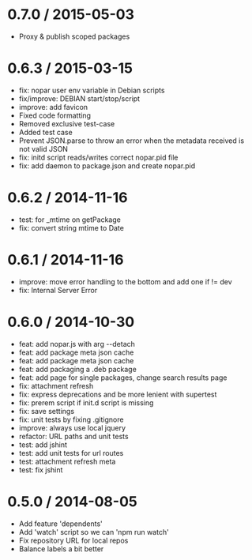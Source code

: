 0.7.0 / 2015-05-03
==================

 * Proxy & publish scoped packages

0.6.3 / 2015-03-15
==================

 * fix: nopar user env variable in Debian scripts
 * fix/improve: DEBIAN start/stop/script
 * improve: add favicon
 * Fixed code formatting
 * Removed exclusive test-case
 * Added test case
 * Prevent JSON.parse to throw an error when the metadata received is not valid JSON
 * fix: initd script reads/writes correct nopar.pid file
 * fix: add daemon to package.json and create nopar.pid

0.6.2 / 2014-11-16
==================

 * test: for _mtime on getPackage
 * fix: convert string mtime to Date

0.6.1 / 2014-11-16
==================

 * improve: move error handling to the bottom and add one if != dev
 * fix: Internal Server Error

0.6.0 / 2014-10-30
==================

 * feat: add nopar.js with arg --detach
 * feat: add package meta json cache
 * feat: add package meta json cache
 * feat: add packaging a .deb package
 * feat: add page for single packages, change search results page
 * fix: attachment refresh
 * fix: express deprecations and be more lenient with supertest
 * fix: prerem script if init.d script is missing
 * fix: save settings
 * fix: unit tests by fixing .gitignore
 * improve: always use local jquery
 * refactor: URL paths and unit tests
 * test: add jshint
 * test: add unit tests for url routes
 * test: attachment refresh meta
 * test: fix jshint

0.5.0 / 2014-08-05
==================

 * Add feature 'dependents'
 * Add 'watch' script so we can 'npm run watch'
 * Fix repository URL for local repos
 * Balance labels a bit better
